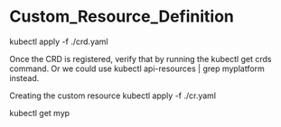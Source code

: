 # Custom_Resource_Definition

kubectl apply -f ./crd.yaml

Once the CRD is registered, verify that by running the kubectl get crds command. Or we could use kubectl api-resources | grep myplatform instead.

Creating the custom resource kubectl apply -f ./cr.yaml

kubectl get myp
